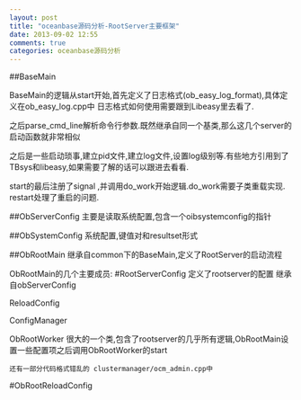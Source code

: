 ```yaml
---
layout: post
title: "oceanbase源码分析-RootServer主要框架"
date: 2013-09-02 12:55
comments: true
categories: oceanbase源码分析
---
```


##BaseMain

BaseMain的逻辑从start开始,首先定义了日志格式(ob_easy_log_format),具体定义在ob_easy_log.cpp中
日志格式如何使用需要跟到Libeasy里去看了.

之后parse_cmd_line解析命令行参数.既然继承自同一个基类,那么这几个server的启动函数就非常相似

之后是一些启动琐事,建立pid文件,建立log文件,设置log级别等.有些地方引用到了TBsys和libeasy,如果需要了解的话可以跟进去看看.

start的最后注册了signal ,并调用do_work开始逻辑.do_work需要子类重载实现.
restart处理了重启的问题. 

##ObServerConfig
	主要是读取系统配置,包含一个oibsystemconfig的指针

##ObSystemConfig
	系统配置,键值对和resultset形式


##ObRootMain
继承自common下的BaseMain,定义了RootServer的启动流程

ObRootMain的几个主要成员:
#RootServerConfig 
	定义了rootserver的配置
		继承自obServerConfig

ReloadConfig 
	
ConfigManager
	
ObRootWorker
	很大的一个类,包含了rootserver的几乎所有逻辑,ObRootMain设置一些配置项之后调用ObRootWorker的start



	还有一部分代码格式错乱的 clustermanager/ocm_admin.cpp中



#ObRootReloadConfig




